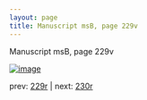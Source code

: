 ```yaml
---
layout: page
title: Manuscript msB, page 229v
---
```


Manuscript msB, page 229v

[![image](http://www.homermultitext.org/iipsrv?OBJ=IIP,1.0&FIF=/project/homer/pyramidal/deepzoom/hmt/vbbifolio/pending/vb_229v_230r.tif&WID=100&CVT=JPEG)](http://www.homermultitext.org/ict2/?urn=urn:cite2:hmt:vbbifolio.pending:vb_229v_230r)

prev:  [229r](../229r) | next:  [230r](../230r)

